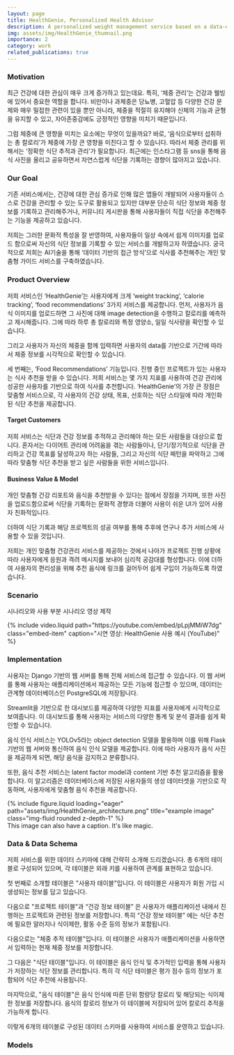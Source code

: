 ```yaml
---
layout: page
title: HealthGenie, Personalized Health Advisor
description: A personalized weight management service based on a data-drived approach 
img: assets/img/HealthGenie_thumnail.png
importance: 2
category: work
related_publications: true
---
```

<!-- thumnail size: 11?? x 605 -->
### Motivation

최근 건강에 대한 관심이 매우 크게 증가하고 있는데요. 특히, ‘체중 관리’는 건강과 웰빙에 있어서 중요한 역할을 합니다. 비만이나 과체중은 당뇨병, 고혈압 등 다양한 건강 문제와 매우 밀접한 관련이 있을 뿐만 아니라, 체중을 적절히 유지해야 신체의 기능과 균형을 유지할 수 있고, 자아존중감에도 긍정적인 영향을 미치기 때문입니다. 

그럼 체중에 큰 영향을 미치는 요소에는 무엇이 있을까요? 바로, ‘음식으로부터 섭취하는 총 칼로리’가 체중에 가장 큰 영향을 미친다고 할 수 있습니다. 따라서 체중 관리를 위해서는 ‘정확한 식단 추적과 관리’가 필요합니다. 최근에는 인스타그램 등 sns을 통해 음식 사진을 올리고 공유하면서 자연스럽게 식단을 기록하는 경향이 많아지고 있습니다. 


### Our Goal
기존 서비스에서는, 건강에 대한 관심 증가로 인해 많은 앱들이 개발되어 사용자들이 스스로 건강을 관리할 수 있는 도구로 활용되고 있지만 대부분 단순히 식단 정보와 체중 정보를 기록하고 관리해주거나, 커뮤니티 게시판을 통해 사용자들이 직접 식단을 추천해주는 기능을 제공하고 있습니다.

저희는 그러한 문화적 특성을 잘 반영하여, 사용자들이 일상 속에서 쉽게 이미지를 업로드 함으로써 자신의 식단 정보를 기록할 수 있는 서비스를 개발하고자 하였습니다. 궁극적으로 저희는 AI기술을 통해 ‘데이터 기반의 접근 방식’으로 식사를 추천해주는 개인 맞춤형 가이드 서비스를 구축하였습니다. 


### Product Overview
저희 서비스인 ‘HealthGenie’는 사용자에게 크게 ‘weight tracking’, ‘calorie tracking’, ‘food recommendations’ 3가지 서비스를 제공합니다. 먼저, 사용자가 음식 이미지를 업로드하면 그 사진에 대해 image detection을 수행하고 칼로리를 예측하고 제시해줍니다. 그에 따라 하루 총 칼로리와 특정 영양소, 일일 식사량을 확인할 수 있습니다. 

그리고 사용자가 자신의 체중을 함께 입력하면 사용자의 data를 기반으로 기간에 따라서 체중 정보를 시각적으로 확인할 수 있습니다. 

세 번째는, ‘Food Recommendations’ 기능입니다. 진행 중인 프로젝트가 있는 사용자는 식사 추천을 받을 수 있습니다. 저희 서비스는 몇 가지 지표를 사용하여 건강 관리에 성공한 사용자를 기반으로 하여 식사를 추천합니다. ‘HealthGenie’의 가장 큰 장점은 맞춤형 서비스으로, 각 사용자의 건강 상태, 목표, 선호하는 식단 스타일에 따라 개인화된 식단 추천을 제공합니다. 

#### Target Customers 
저희 서비스는 식단과 건강 정보를 추적하고 관리해야 하는 모든 사람들을 대상으로 합니다. 혼자서는 다이어트 관리에 어려움을 겪는 사람들이나, 단기/장기적으로 식단을 관리하고 건강 목표를 달성하고자 하는 사람들, 그리고 자신의 식단 패턴을 파악하고 그에 따라 맞춤형 식단 추천을 받고 싶은 사람들을 위한 서비스입니다. 

#### Business Value & Model 
개인 맞춤형 건강 리포트와 음식을 추천받을 수 있다는 점에서 장점을 가지며, 또한 사진을 업로드함으로써 식단을 기록하는 문화적 경향과 더불어 사용이 쉬운 UI가 있어 사용자 친화적입니다. 

더하여 식단 기록과 해당 프로젝트의 성공 여부를 통해 추후에 연구나 추가 서비스에 사용할 수 있을 것입니다. 

저희는 개인 맞춤형 건강관리 서비스를 제공하는 것에서 나아가 프로젝트 진행 상황에 따라 사용자에게 응원과 격려 메시지를 보내어 심리적 공감대를 형성합니다. 이에 더하여 사용자의 편리성을 위해 추천 음식에 링크를 걸어두어 쉽게 구입이 가능하도록 하였습니다. 

### Scenario 

시나리오와 사용 부분 시나리오 영상 제작 

<div class="responsive-video ratio-4x3">
  {% include video.liquid 
      path="https://youtube.com/embed/pLpjMMiW7dg"
      class="embed-item"
      caption="시연 영상: HealthGenie 사용 예시 (YouTube)"
  %}
</div>

### Implementation 

사용자는 Django 기반의 웹 서버를 통해 전체 서비스에 접근할 수 있습니다. 이 웹 서버를 통해 사용자는 애플리케이션에서 제공하는 모든 기능에 접근할 수 있으며, 데이터는 관계형 데이터베이스인 PostgreSQL에 저장됩니다.

Streamlit을 기반으로 한 대시보드를 제공하여 다양한 지표를 사용자에게 시각적으로 보여줍니다. 이 대시보드를 통해 사용자는 서비스의 다양한 통계 및 분석 결과를 쉽게 확인할 수 있습니다.

음식 인식 서비스는 YOLOv5라는 object detection 모델을 활용하며 이를 위해 Flask 기반의 웹 서버와 통신하여 음식 인식 모델을 제공합니다. 이에 따라 사용자가 음식 사진을 제공하게 되면, 해당 음식을 감지하고 분류합니다.

또한, 음식 추천 서비스는 latent factor model과 content 기반 추천 알고리즘을 활용합니다. 이 알고리즘은 데이터베이스에 저장된 사용자들의 생성 데이터셋을 기반으로 작동하며, 사용자에게 맞춤형 음식 추천을 제공합니다.

<div class="row">
    <div class="col-sm mt-3 mt-md-0">
        {% include figure.liquid loading="eager" path="assets/img/HealthGenie_architecture.png" title="example image" class="img-fluid rounded z-depth-1" %}
    </div>
</div>
<div class="caption">
    This image can also have a caption. It's like magic.
</div>

### Data & Data Schema 

저희 서비스를 위한 데이터 스키마에 대해 간략히 소개해 드리겠습니다. 총 6개의 테이블로 구성되어 있으며, 각 테이블은 외래 키를 사용하여 관계를 표현하고 있습니다. 

첫 번째로 소개할 테이블은 "사용자 테이블"입니다. 이 테이블은 사용자가 회원 가입 시 생성되는 정보를 담고 있습니다. 

다음으로  "프로젝트 테이블"과 “건강 정보 테이블” 은 사용자가 애플리케이션 내에서 진행하는 프로젝트와 관련된 정보를 저장합니다. 특히 “건강 정보 테이블” 에는 식단 추천에 필요한 알러지나 식이제한, 활동 수준 등의 정보가 포함됩니다.

다음으로는 "체중 추적 테이블"입니다. 이 테이블은 사용자가 애플리케이션을 사용하면서 입력하는 현재 체중 정보를 저장합니다. 

그 다음은 "식단 테이블"입니다. 이 테이블은 음식 인식 및 추가적인 입력을 통해 사용자가 저장하는 식단 정보를 관리합니다. 특히 각 식단 테이블은 평가 점수 등의 정보가 포함되어 식단 추천에 사용됩니다. 

마지막으로, "음식 테이블"은 음식 인식에 따른 단위 함량당 칼로리 및 해당되는 식이제한 정보를 저장합니다. 음식의 칼로리 정보가 이 테이블에 저장되어 있어 칼로리 추적을 가능하게 합니다.

이렇게 6개의 테이블로 구성된 데이터 스키마를 사용하여 서비스를 운영하고 있습니다.

### Models 

